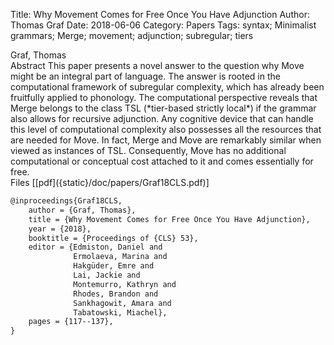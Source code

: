Title: Why Movement Comes for Free Once You Have Adjunction
Author: Thomas Graf
Date: 2018-06-06
Category: Papers
Tags: syntax; Minimalist grammars; Merge; movement; adjunction; subregular; tiers

<div markdown class="authors">
Graf, Thomas
</div>

<div markdown class="abstract">
<span id="abstract-title">Abstract</span>
This paper presents a novel answer to the question why Move might be an integral part of language.
The answer is rooted in the computational framework of subregular complexity, which has already been fruitfully applied to phonology.
The computational perspective reveals that Merge belongs to the class TSL (*tier-based strictly local*) if the grammar also allows for recursive adjunction.
Any cognitive device that can handle this level of computational complexity also possesses all the resources that are needed for Move.
In fact, Merge and Move are remarkably similar when viewed as instances of TSL.
Consequently, Move has no additional computational or conceptual cost attached to it and comes essentially for free.
</div>

<div markdown class="files">
<span id="files-title">Files</span>
[[pdf]({static}/doc/papers/Graf18CLS.pdf)]
</div>

~~~latex
@inproceedings{Graf18CLS,
    author = {Graf, Thomas},
    title = {Why Movement Comes for Free Once You Have Adjunction},
    year = {2018},
    booktitle = {Proceedings of {CLS} 53},
    editor = {Edmiston, Daniel and
              Ermolaeva, Marina and
              Hakgüder, Emre and
              Lai, Jackie and
              Montemurro, Kathryn and
              Rhodes, Brandon and
              Sankhagowit, Amara and
              Tabatowski, Miachel},
    pages = {117--137},
}
~~~

